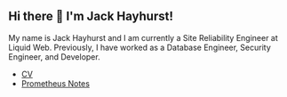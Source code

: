 ## Hi there 👋 I'm Jack Hayhurst!

My name is Jack Hayhurst and I am currently a Site Reliability Engineer at Liquid Web.
Previously, I have worked as a Database Engineer, Security Engineer, and Developer.

- [CV](cv)
- [Prometheus Notes](prometheus)
